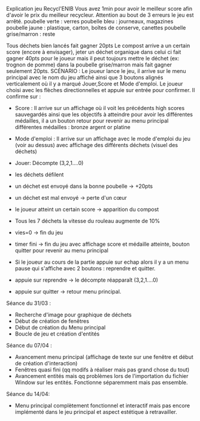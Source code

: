 Explication jeu Recycl'ENIB
Vous avez 1min pour avoir le meilleur score afin d'avoir le prix du meilleur recycleur. Attention au
bout de 3 erreurs le jeu est arrêté.
poubelle verte : verres
poubelle bleu : journeaux, magazines
poubelle jaune : plastique, carton, boîtes de conserve, canettes
poubelle grise/marron : reste

Tous déchets bien lancés fait gagner 20pts
Le compost arrive a un certain score (encore à envisager), jeter un déchet organique dans celui ci
fait gagner 40pts pour le joueur mais il peut toujours mettre le déchet (ex: trognon de pomme)
dans la poubelle grise/marron mais fait gagner seulement 20pts.
SCÉNARIO :
Le joueur lance le jeu, il arrive sur le menu principal avec le nom du jeu affiché ainsi que 3 boutons
alignés verticalement où il y a marqué Jouer,Score et Mode d'emploi.
Le joueur choisi avec les flèches directionnelles et appuie sur entrée pour confirmer.
Il confirme sur :

- Score : Il arrive sur un affichage où il voit les précédents high scores sauvegardés ainsi que les
objectifs à atteindre pour avoir les différentes médailles, il a un bouton retour pour revenir au menu
principal
différentes médailles : bronze
argent
or
platine

-    Mode d'emploi : Il arrive sur un affichage avec le mode d'emploi du jeu (voir au dessus) avec
affichage des différents déchets (visuel des déchets)

-    Jouer: Décompte (3,2,1....0)
- les déchets défilent
- un déchet est envoyé dans la bonne poubelle -> +20pts
- un déchet est mal envoyé -> perte d'un cœur
- le joueur atteint un certain score -> apparition du compost
- Tous les 7 déchets la vitesse du rouleau augmente de 10%
- vies=0 -> fin du jeu
- timer fini -> fin du jeu avec affichage score et médaille atteinte, bouton quitter pour revenir au
menu principal
-   Si le joueur au cours de la partie appuie sur echap alors il y a un menu pause qui s'affiche avec 2
boutons : reprendre et quitter.
- appuie sur reprendre -> le décompte réapparaît (3,2,1....0)
- appuie sur quitter -> retour menu principal.

Séance du 31/03 :
- Recherche d'image pour graphique de déchets
- Début de création de fenêtres
- Début de création du Menu principal
- Boucle de jeu et création d'entités

Séance du 07/04 : 
- Avancement menu principal (affichage de texte sur une fenêtre et début de création d'interaction)
- Fenêtres quasi fini (qq modifs à réaliser mais pas grand chose du tout)
- Avancement entités mais qq problèmes lors de l'importation du fichier Window sur les entités. Fonctionne séparemment mais pas ensemble.

Séance du 14/04:
- Menu principal complètement fonctionnel et interactif mais pas encore implémenté dans le jeu principal et aspect estétique à retravailler.
